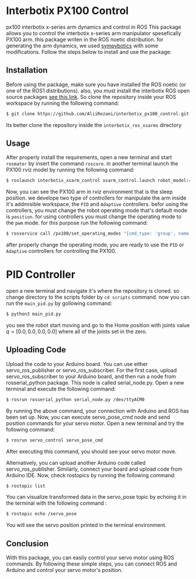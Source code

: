 # Interbotix PX100 Control
px100 interbotix x-series arm dynamics and control in ROS
This package allows you to control the interbotix x-series arm manipulator spesefically PX100 arm.
this package writen in the ROS noetic distribution. for generating the arm dynamics, we used [sympybotics](https://github.com/cdsousa/SymPyBotics) with some modifications.
Follow the steps below to install and use the package:

## Installation

Before using the package, make sure you have installed the ROS noetic (or one of the ROS1 distributions).
also, you must install the interbotix ROS open source packages [see this link](https://docs.trossenrobotics.com/interbotix_xsarms_docs/ros1_packages.html). So clone the repository inside your ROS workspace by running the following command:

```bash 
$ git clone https://github.com/AliiRezaei/interbotix_px100_control.git
```
Its better clone the repository inside the `interbotix_ros_xsarms` directory 


## Usage

After properly install the requirements, open a new terminal and start `rosmater` by insert the command `roscore`.
in another terminal launch the PX100 rviz model by running the following command:

```bash 
$ roslaunch interbotix_xsarm_control xsarm_control.launch robot_model:=px100 use_sim:=true
```
Now, you can see the PX100 arm in rviz environment that is the sleep position. we develope two type of controllers for manipulate the arm inside it's addmisible workspace, the `PID` and `Adaptive` controllers. befor using the controllers, you must change the robot operating mode that's default mode is `position`. for using controllers you must change the operating mode to the `pwm` mode. for this purpose run the following command:

```bash 
$ rosservice call /px100/set_operating_modes "{cmd_type: 'group', name: 'arm', mode: 'pwm', profile_type: 'time', profile_velocity: 131, profile_acceleration: 25}" 
```
after properly change the operating mode, you are ready to use the `PID` or `Adaptive` controllers for controlling the PX100.

# PID Controller
open a new terminal and navigate it's where the repository is cloned. so change directory to the scripts folder by `cd scripts` command. now you can run the `main_pid.py` by gollowing command:

```bash
$ python3 main_pid.py
```
you see the robot start moving and go to the Home position with joints value $q = [0.0, 0.0, 0.0, 0.0]$ where all of the joints set in the zero. 




## Uploading Code

Upload the code to your Arduino board. You can use either servo_ros_publisher or servo_ros_subscriber. For the first case, upload servo_ros_subscriber to your Arduino board, and then run a node from rosserial_python package. This node is called serial_node.py. Open a new terminal and execute the following command:

```bash
$ rosrun rosserial_python serial_node.py /dev/ttyACM0
```

By running the above command, your connection with Arduino and ROS has been set up. Now, you can execute servo_pose_cmd node and send position commands for your servo motor. Open a new terminal and try the following command:

```bash
$ rosrun servo_control servo_pose_cmd
```

After executing this command, you should see your servo motor move.

Alternatively, you can upload another Arduino code called servo_ros_publisher. Similarly, connect your board and upload code from Arduino IDE. Now, check rostopics by running the following command:

```bash
$ rostopic list
```

You can visualize transformed data in the servo_pose topic by echoing it in the terminal with the following command :

```bash
$ rostopic echo /servo_pose
```

You will see the servo position printed in the terminal environment.

## Conclusion

With this package, you can easily control your servo motor using ROS commands. By following these simple steps, you can connect ROS and Arduino and control your servo motor's position.

